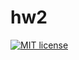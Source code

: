 # hw2

[![MIT license](https://img.shields.io/badge/license-MIT-blue.svg)](https://github.com//akustareva/Functional-Programming/blob/master/hw2/LICENSE)
